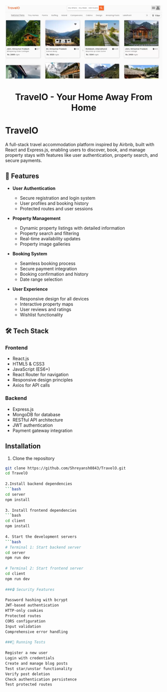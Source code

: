 <p align="center">
    <img src="travelZ.png" alt="WanderNest-homeScreen"/>
</p>
<h1 align="center">
  TravelO - Your Home Away From Home
</h1>

# TravelO
A full-stack travel accommodation platform inspired by Airbnb, built with React and Express.js, enabling users to discover, book, and manage property stays with features like user authentication, property search, and secure payments.

## 🚀 Features
- **User Authentication**
  - Secure registration and login system
  - User profiles and booking history
  - Protected routes and user sessions
  
- **Property Management**
  - Dynamic property listings with detailed information
  - Property search and filtering
  - Real-time availability updates
  - Property image galleries
  
- **Booking System**
  - Seamless booking process
  - Secure payment integration
  - Booking confirmation and history
  - Date range selection

- **User Experience**
  - Responsive design for all devices
  - Interactive property maps
  - User reviews and ratings
  - Wishlist functionality

## 🛠️ Tech Stack
### Frontend
- React.js
- HTML5 & CSS3
- JavaScript (ES6+)
- React Router for navigation
- Responsive design principles
- Axios for API calls

### Backend
- Express.js
- MongoDB for database
- RESTful API architecture
- JWT authentication
- Payment gateway integration

## Installation
1. Clone the repository
```bash
git clone https://github.com/Shreyansh0843/TravelO.git
cd TravelO

2.Install backend dependencies
```bash
cd server
npm install

3. Install frontend dependencies
```bash
cd client
npm install

4. Start the development servers
```bash
# Terminal 1: Start backend server
cd server
npm run dev

# Terminal 2: Start frontend server
cd client
npm run dev

###🔒 Security Features

Password hashing with bcrypt
JWT-based authentication
HTTP-only cookies
Protected routes
CORS configuration
Input validation
Comprehensive error handling

###🧪 Running Tests

Register a new user
Login with credentials
Create and manage blog posts
Test star/unstar functionality
Verify post deletion
Check authentication persistence
Test protected routes
